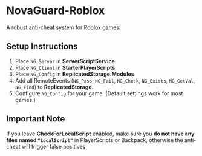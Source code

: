 # NovaGuard-Roblox
A robust anti-cheat system for Roblox games.

## Setup Instructions
1. Place `NG_Server` in **ServerScriptService**.  
2. Place `NG_Client` in **StarterPlayerScripts**.  
3. Place `NG_Config` in **ReplicatedStorage.Modules**.  
4. Add all RemoteEvents (`NG_Pass`, `NG_Fail`, `NG_Check`, `NG_Exists`, `NG_GetVal`, `NG_Find`) to **ReplicatedStorage**.  
5. Configure `NG_Config` for your game. (Default settings work for most games.)

## Important Note
If you leave **CheckForLocalScript** enabled, make sure you **do not have any files named `"LocalScript"`** in PlayerScripts or Backpack, otherwise the anti-cheat will trigger false positives.
